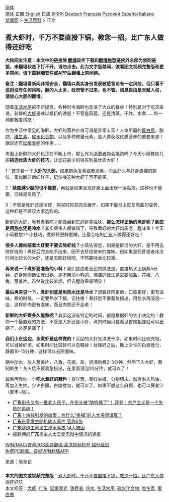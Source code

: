  <!-- 面包屑导航 --> <div class="breadcrumb"><!-- GTranslate: https://gtranslate.io/ -->  <div class="switcher notranslate">  <div class="selected">  <a href="#" onclick="return false;"> 简体</a>  </div>  <div class="option">  <a href="https://www.bannedbook.org" onclick="doGTranslate('zh-CN|zh-CN');jQuery('div.switcher div.selected a').html(jQuery(this).html());return false;" title="简体中文" class="nturl selected"> 简体</a>  <a href="https://www.bannedbook.org/zh-tw/" onclick="doGTranslate('zh-CN|zh-TW');jQuery('div.switcher div.selected a').html(jQuery(this).html());return false;" title="繁體中文" class="nturl"> 正體</a>  <a href="https://www.bannedbook.org/en/" onclick="doGTranslate('zh-CN|en');jQuery('div.switcher div.selected a').html(jQuery(this).html());return false;" title="English" class="nturl"> English</a>  <a href="https://www.bannedbook.org/ja/" onclick="doGTranslate('zh-CN|ja');jQuery('div.switcher div.selected a').html(jQuery(this).html());return false;" title="日本語" class="nturl"> 日語</a>  <a href="https://www.bannedbook.org/ko/" onclick="doGTranslate('zh-CN|ko');jQuery('div.switcher div.selected a').html(jQuery(this).html());return false;" title="한국어" class="nturl"> 한국어</a>  <a href="https://www.bannedbook.org/de/" onclick="doGTranslate('zh-CN|de');jQuery('div.switcher div.selected a').html(jQuery(this).html());return false;" title="Deutsch" class="nturl"> Deutsch</a>  <a href="https://www.bannedbook.org/fr/" onclick="doGTranslate('zh-CN|fr');jQuery('div.switcher div.selected a').html(jQuery(this).html());return false;" title="Français" class="nturl"> Français</a>  <a href="https://www.bannedbook.org/ru/" onclick="doGTranslate('zh-CN|ru');jQuery('div.switcher div.selected a').html(jQuery(this).html());return false;" title="Русский" class="nturl"> Русский</a>  <a href="https://www.bannedbook.org/es/" onclick="doGTranslate('zh-CN|es');jQuery('div.switcher div.selected a').html(jQuery(this).html());return false;" title="Español" class="nturl"> Español</a>  <a href="https://www.bannedbook.org/it/" onclick="doGTranslate('zh-CN|it');jQuery('div.switcher div.selected a').html(jQuery(this).html());return false;" title="Italiano" class="nturl"> Italiano</a>  </div>  </div>      <div class='breadcrumb-sub'><!-- Breadcrumb NavXT 6.3.0 --> <a href="https://www.bannedbook.org/" class="home">禁闻网</a> &gt; <a href="https://www.bannedbook.org/bnews/lifebaike/" class="category">生活百科</a> &gt; 正文</div></div><h2>煮大虾时，千万不要直接下锅，教您一招，比广东人做得还好吃</h2> <p class="notice"><b>大陆网友注意：本文中的链接除 <a href="https://github.com/bannedbook/fanqiang" >翻墙</a>软件下载和<a href="https://github.com/killgcd/justmysocks/blob/master/README.md">翻墙推荐</a>链接外全部为禁网链接，未翻墙状态下打不开，请勿点击。此为文字版禁闻，欲看图文视频完整版和更多禁闻，请下载<a href="https://github.com/bannedbook/fanqiang">翻墙软件或APP</a>后翻墙上禁闻网。</p><p>备注：翻墙看新闻非常安全，翻墙以真实身份发表敏感言论有一定风险，但只看不说则没有任何风险，翻的人太多，政府管不过来，也不管。信息自由是天赋人权，请放心大胆的翻墙。</b></p>  <div class="entry"> <p>随着<a href="https://www.bannedbook.org/bnews/tag/%E7%94%9F%E6%B4%BB%E6%B0%B4%E5%B9%B3/" class="st_tag internal_tag" rel="tag" title="标签 生活水平 下的日志">生活水平</a>的不断提高，各种时令海鲜也走进了大众的餐桌！特别是对于吃货来说，新鲜的<a href="https://www.bannedbook.org/bnews/tag/%e5%a4%a7%e8%99%be/" class="st_tag internal_tag" rel="tag" title="标签 大虾 下的日志">大虾</a>是难以抵抗的诱惑！不管是蒜蓉，还是清蒸，干炸，水煮……每一种都极度诱惑！</p> <p>作为生活中常见的海鲜，大虾的营养价值可谓是异常丰富！人体所需的<a href="https://www.bannedbook.org/bnews/tag/%E8%9B%8B%E7%99%BD%E8%B4%A8/" class="st_tag internal_tag" rel="tag" title="标签 蛋白质 下的日志">蛋白质</a>，脂肪，<a href="https://www.bannedbook.org/bnews/tag/%E7%BB%B4%E7%94%9F%E7%B4%A0/" class="st_tag internal_tag" rel="tag" title="标签 维生素 下的日志">维生素</a>，<a href="https://www.bannedbook.org/bnews/tag/%E7%A2%B3%E6%B0%B4%E5%8C%96%E5%90%88%E7%89%A9/" class="st_tag internal_tag" rel="tag" title="标签 碳水化合物 下的日志">碳水化合物</a>，以及多种微量元素，是人体获取优质营养的重要来源！据说还有<a href="https://www.bannedbook.org/bnews/tag/%E5%BB%B6%E7%BC%93%E8%A1%B0%E8%80%81/" class="st_tag internal_tag" rel="tag" title="标签 延缓衰老 下的日志">延缓衰老</a>的作用……</p> <p>市面上新鲜的大虾也正在不断上市，那么作为<a href="https://www.bannedbook.org/bnews/tag/%E6%B6%88%E8%B4%B9%E8%80%85/" class="st_tag internal_tag" rel="tag" title="标签 消费者 下的日志">消费者</a>你会挑选吗？今天小简教你几招<strong>挑选优质大虾的技巧</strong>，让您花最少的钱买到最优质大虾！</p> <p>1：首先看一下<strong>大虾的头部，</strong>如果颜色发黄或者发黑，而且虾头与虾身连接的部位，呈似断非断的样子，记住喽这种大虾千万不能买。</p>  <p>2：<strong>缺胳膊少腿的也不能要</strong>，再就是如果发现虾身上面出现一层黏液，这种也不能要，已经是变质了。</p> <p>3：不管是死虾还是活虾，购买时将其完全展开，如果不能马上恢复弯曲的姿势，这种虾是不建议大家选购的。</p> <p>新鲜的大虾，唯有煮著吃才能品尝到它的鲜美滋味，<strong>那么怎样正确的煮虾呢？到底是用<a href="https://www.bannedbook.org/bnews/tag/%E7%83%AD%E6%B0%B4/" class="st_tag internal_tag" rel="tag" title="标签 热水 下的日志">热水</a>还是冷水</strong>？其实很多人都做错了，导致煮好的大虾肉质老，腥味重！今天小简教您1个小技巧，煮好虾更鲜更嫩，比最会吃的<a href="https://www.bannedbook.org/bnews/tag/%e5%b9%bf%e4%b8%9c/" class="st_tag internal_tag" rel="tag" title="标签 广东 下的日志">广东</a>人做得还好吃！</p> <p><strong>很多人都纠结煮大虾要不要去除虾线？</strong>小简告诉您，如果是鲜活的大虾，是不用去除虾线的！煮好后完全吃不出来，因不去虾线带来的腥味。但如果是死虾或者冰冻时间比较长的大虾，还是去除虾线吧，不然腥味会比较重。</p>  <p><strong>再来说一下煮虾要准备的小料！</strong>我们这边老渔民的做法是，直接热水上锅蒸5分钟，虾身刚刚断生就出锅，是不用加小料的。酒店的做法是需要加盐，花椒，八角，葱姜片。虽然说比较麻烦，但去腥效果最明显！</p> <p><strong>最后再来说一下，煮虾到底是用热水还是冷水？</strong>想要虾肉更嫩，口感更好，更有滋味。煮的时候，一定要热水下锅，记住喽！煮好后不要着急捞出，用盐水再浸泡一会，这样虾肉更有滋味，而且肉质还不会老！</p> <p><strong>新鲜的大虾煮多久能熟呢？</strong>其实这没有特定的时间，都是根据虾的大小决定的！教你一个最直观的方法，不管是大虾还是小虾，煮的时候只要看见首尾相连就可以出锅了，必定是熟了！</p> <p><strong>我们山东这边，水煮虾是这样做的！</strong>买回的大虾先清洗干净，如果时间比较充裕，可以减掉虾须，如果时间比较赶可以忽略掉！处理好之后，撒上少许的白酒搅匀，静置10-15分钟，这样可以去除腥味。</p>  <p>锅中加水，放入葱姜片，八角，花椒，盐，烧沸后煮2-3分钟。然后下入大虾，煮制断生！关火后不要着急捞出，在里面浸泡20分钟，就可以了！</p> <p>最后再教你一个<strong>吃水煮虾的蘸料</strong>！将洋葱，青红尖椒，分别切末，然后淋入热油，再加入生抽，少许白醋，白糖搅匀，就可以了。如果不想这么麻烦，也可以蘸姜汁（姜末+醋）。</p> <ul class='op-related-articles' title='相关阅读'> <li><a href='https://www.bannedbook.org/bnews/bannedvideo/20210716/1588575.html' target='_blank'><b>广东</b>街头又有一批老人孩子，在街头被“随机捅了”！        拜登：共产主义是一个失败的系统！</a></li> <li><a href='https://www.bannedbook.org/bnews/funmedia/20210716/1588231.html' target='_blank'><b>广东</b>十块钱引发的血案：为什么“幸福”的人大多很谦卑？</a></li> <li><a href='https://www.bannedbook.org/bnews/cbnews/20210716/1588167.html' target='_blank'><b>广东</b>东莞发生随机砍人事件 官称6伤</a></li> <li><a href='https://www.bannedbook.org/bnews/headline/20210715/1587888.html' target='_blank'><b>广东</b>隧道工地发生渗水事故 14人被困</a></li> <li><a href='https://www.bannedbook.org/bnews/weiquan/20210715/1587628.html' target='_blank'>被羁押的<b>广东</b>民主人士王爱忠狱中情况的通报</a></li> </ul> <p class="texttj"> <a href="https://github.com/bannedbook/fanqiang/wiki/V2ray%E6%9C%BA%E5%9C%BA" target="_blank">WIN/MAC/安卓/iOS高速翻墙:高清视频秒开,超低延迟</a><br/> <a href="https://github.com/bannedbook/fanqiang/wiki/%E7%A6%81%E9%97%BB%E7%BD%91%E5%AE%89%E5%8D%93%E7%BF%BB%E5%A2%99%E6%96%B0%E9%97%BBAPP" target="_blank">免费PC翻墙、安卓VPN翻墙APP</a></p><p> 来源：简食记 </p> <a name='sharetosocial'></a>  <div style="margin-bottom:5px;padding-bottom:5px;clear:both"> <div id="archive-pix-1" class="banner-ads"> <!-- AuctionX Display platform tag START --> <div id="26318x728x90x621x_ADSLOT2" clicktrack="%%CLICK_URL_ESC%%"></div> <!-- AuctionX Display platform tag END --> </div> <div id="archive-pix-2" class="banner-ads"> <!-- AuctionX Display platform tag START --> <div id="26315x300x250x621x_ADSLOT2" clicktrack="%%CLICK_URL_ESC%%"></div> <!-- AuctionX Display platform tag END --> </div> </div>    <div id="archive-pix-1" class="banner-ads"> <!-- AuctionX Display platform tag START --> <div id="26318x728x90x621x_ADSLOT3" clicktrack="%%CLICK_URL_ESC%%"></div> <!-- AuctionX Display platform tag END --> </div> <div><b>本文的图文或视频完整版</b>：<a href='https://www.bannedbook.org/bnews/lifebaike/20210717/1589005.html'>煮大虾时，千万不要直接下锅，教您一招，比广东人做得还好吃</a></div>  </div><!--END ENTRY--> <div class="postfooter"> <div>本文标签：<a href="https://www.bannedbook.org/bnews/tag/%e5%a4%a7%e8%99%be/" rel="tag">大虾</a>, <a href="https://www.bannedbook.org/bnews/tag/%e5%b9%bf%e4%b8%9c/" rel="tag">广东</a>, <a href="https://www.bannedbook.org/bnews/tag/%E5%BB%B6%E7%BC%93%E8%A1%B0%E8%80%81/" rel="tag">延缓衰老</a>, <a href="https://www.bannedbook.org/bnews/tag/%E6%B6%88%E8%B4%B9%E8%80%85/" rel="tag">消费者</a>, <a href="https://www.bannedbook.org/bnews/tag/%E7%83%AD%E6%B0%B4/" rel="tag">热水</a>, <a href="https://www.bannedbook.org/bnews/tag/%E7%94%9F%E6%B4%BB%E6%B0%B4%E5%B9%B3/" rel="tag">生活水平</a>, <a href="https://www.bannedbook.org/bnews/tag/%E7%A2%B3%E6%B0%B4%E5%8C%96%E5%90%88%E7%89%A9/" rel="tag">碳水化合物</a>, <a href="https://www.bannedbook.org/bnews/tag/%E7%BB%B4%E7%94%9F%E7%B4%A0/" rel="tag">维生素</a>, <a href="https://www.bannedbook.org/bnews/tag/%E8%9B%8B%E7%99%BD%E8%B4%A8/" rel="tag">蛋白质</a></div>  </div><!--END POSTFOOTER--> 